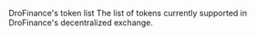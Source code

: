 DroFinance's token list
The list of tokens currently supported in DroFinance's decentralized exchange.

